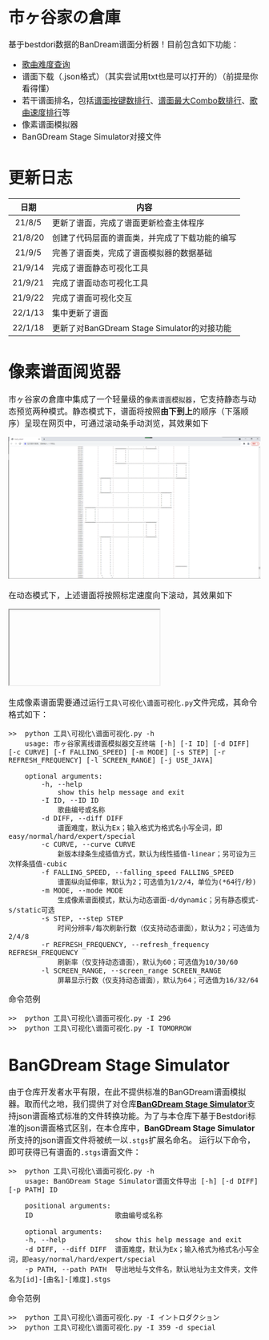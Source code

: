 <font size = "3">

# 市ヶ谷家の倉庫
基于bestdori数据的BanDream谱面分析器！目前包含如下功能：
- [歌曲难度查询](歌曲信息（查询用）\歌曲难度表.md)
- 谱面下载（.json格式）（其实尝试用txt也是可以打开的）（前提是你看得懂）
- 若干谱面排名，包括[谱面按键数排行](歌曲信息（查询用）\按键数排行.md)、[谱面最大Combo数排行](歌曲信息（查询用）\连击排行.md)、[歌曲速度排行](歌曲信息（查询用）\速度排行.md)等
- 像素谱面模拟器
- BanGDream Stage Simulator对接文件



# 更新日志
<center>

|日期|内容|
|:--:|----|
|21/8/5|更新了谱面，完成了谱面更新检查主体程序|
|21/8/20|创建了代码层面的谱面类，并完成了下载功能的编写|
|21/9/5|完善了谱面类，完成了谱面模拟器的数据基础|
|21/9/14|完成了谱面静态可视化工具|
|21/9/21|完成了谱面动态可视化工具|
|21/9/22|完成了谱面可视化交互|
|22/1/13|集中更新了谱面|
|22/1/18|更新了对BanGDream Stage Simulator的对接功能|

</center>

# 像素谱面阅览器

市ヶ谷家の倉庫中集成了一个轻量级的`像素谱面模拟器`，它支持静态与动态预览两种模式。静态模式下，谱面将按照**由下到上**的顺序（下落顺序）呈现在网页中，可通过滚动条手动浏览，其效果如下

![像素谱面模拟器-静态](./附件/像素谱面模拟器-静态.png)

在动态模式下，上述谱面将按照标定速度向下滚动，其效果如下

<iframe>
src = "https://github.com/LibrarristShalinward/Ichigayas_no_Souko/附件/像素谱面模拟器-动态.html"
</iframe>

生成像素谱面需要通过运行`工具\可视化\谱面可视化.py`文件完成，其命令格式如下：

```
>>  python 工具\可视化\谱面可视化.py -h
    usage: 市ヶ谷家离线谱面模拟器交互终端 [-h] [-I ID] [-d DIFF] [-c CURVE] [-f FALLING_SPEED] [-m MODE] [-s STEP] [-r REFRESH_FREQUENCY] [-l SCREEN_RANGE] [-j USE_JAVA]

    optional arguments:
        -h, --help            
            show this help message and exit
        -I ID, --ID ID
            歌曲编号或名称
        -d DIFF, --diff DIFF
            谱面难度，默认为Ex；输入格式为格式名小写全词，即easy/normal/hard/expert/special
        -c CURVE, --curve CURVE
            新版本绿条生成插值方式，默认为线性插值-linear；另可设为三次样条插值-cubic
        -f FALLING_SPEED, --falling_speed FALLING_SPEED
            谱面纵向延伸率，默认为2；可选值为1/2/4，单位为(*64行/秒)
        -m MODE, --mode MODE
            生成像素谱面模式，默认为动态谱面-d/dynamic；另有静态模式-s/static可选
        -s STEP, --step STEP
            时间分辨率/每次刷新行数（仅支持动态谱面），默认为2；可选值为2/4/8
        -r REFRESH_FREQUENCY, --refresh_frequency REFRESH_FREQUENCY
            刷新率（仅支持动态谱面），默认为60；可选值为10/30/60
        -l SCREEN_RANGE, --screen_range SCREEN_RANGE
            屏幕显示行数（仅支持动态谱面），默认为64；可选值为16/32/64
```

命令范例

```
>>  python 工具\可视化\谱面可视化.py -I 296
>>  python 工具\可视化\谱面可视化.py -I TOMORROW
```

# BanGDream Stage Simulator

由于仓库开发者水平有限，在此不提供标准的BanGDream谱面模拟器。取而代之地，我们提供了对仓库[**BanGDream Stage Simulator**](https://github.com/KCFindstr/BanGDreamStageSimulator)支持json谱面格式标准的文件转换功能。为了与本仓库下基于Bestdori标准的json谱面格式区别，在本仓库中，**BanGDream Stage Simulator**所支持的json谱面文件将被统一以`.stgs`扩展名命名。
运行以下命令，即可获得已有谱面的`.stgs`谱面文件： 
```
>>  python 工具\可视化\谱面可视化.py -h
    usage: BanGDream Stage Simulator谱面文件导出 [-h] [-d DIFF] [-p PATH] ID

    positional arguments:
    ID                    歌曲编号或名称

    optional arguments:
    -h, --help            show this help message and exit
    -d DIFF, --diff DIFF  谱面难度，默认为Ex；输入格式为格式名小写全词，即easy/normal/hard/expert/special
    -p PATH, --path PATH  导出地址与文件名，默认地址为主文件夹，文件名为[id]-[曲名]-[难度].stgs
```

命令范例

```
>>  python 工具\可视化\谱面可视化.py -I イントロダクション
>>  python 工具\可视化\谱面可视化.py -I 359 -d special
```